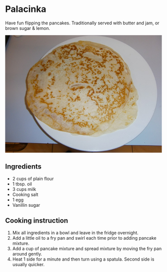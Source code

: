 # Palacinka

Have fun flipping the pancakes. Traditionally served with butter and jam, or brown sugar & lemon.

![palacinka](../.gitbook/assets/pancake.jpg)

## Ingredients

* 2 cups of plain flour
* 1 tbsp. oil
* 3 cups milk
* Cooking salt
* 1 egg
* Vanillin sugar 

## Cooking instruction

1. Mix all ingredients in a bowl and leave in the fridge overnight.
2. Add a little oil to a fry pan and swirl each time prior to adding pancake mixture.
3. Add a cup of pancake mixture and spread mixture by moving the fry pan around gently.
4. Heat 1 side for a minute and then turn using a spatula.  Second side is usually quicker.

